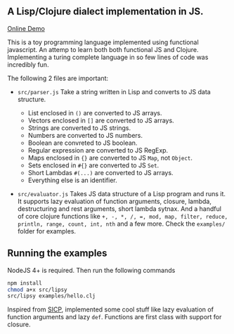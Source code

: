 ## A Lisp/Clojure dialect implementation in JS.

[Online Demo](http://niloy.github.io/lipsy/index.html)

This is a toy programming language implemented using functional javascript. An
attemp to learn both both functional JS and Clojure. Implementing a turing
complete language in so few lines of code was incredibly fun.

The following 2 files are important:

* `src/parser.js` Take a string written in Lisp and converts to JS data structure.

  * List enclosed in `()` are converted to JS arrays.
  * Vectors enclosed in `[]` are converted to JS arrays.
  * Strings are converted to JS strings.
  * Numbers are converted to JS numbers.
  * Boolean are convreted to JS boolean.
  * Regular expression are converted to JS RegExp.
  * Maps enclosed in `{}` are converted to JS `Map`, not `Object`.
  * Sets enclosed in `#{}` are converted to JS `Set`.
  * Short Lambdas `#(...)` are converted to JS arrays.
  * Everything else is an identifier.

* `src/evaluator.js` Takes JS data structure of a Lisp program and runs it.
It supports lazy evaluation of function arguments, closure, lambda, destructuring
and rest arguments, short lambda sytnax. And a handful of core clojure functions
like `+, -, *, /, =, mod, map, filter, reduce, println, range, count, int, nth`
and a few more. Check the `examples/` folder for examples.

## Running the examples

NodeJS 4+ is required. Then run the following commands

```sh
npm install
chmod a+x src/lipsy
src/lipsy examples/hello.clj
```

Inspired from [SICP](https://mitpress.mit.edu/sicp/), implemented some cool stuff
like lazy evaluation of function arguments and lazy `def`. Functions are first
class with support for closure.
